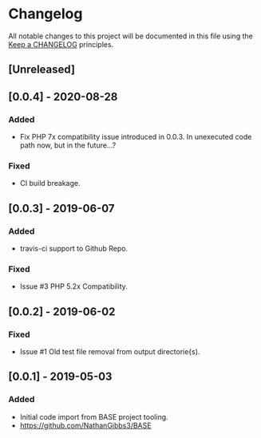 # Changelog
All notable changes to this project will be documented in this file using the
[Keep a CHANGELOG](http://keepachangelog.com) principles.

## [Unreleased]

## [0.0.4] - 2020-08-28
### Added
- Fix PHP 7x compatibility issue introduced in 0.0.3.
  In unexecuted code path now, but in the future...?
### Fixed
- CI build breakage.

## [0.0.3] - 2019-06-07
### Added
- travis-ci support to Github Repo.
### Fixed
- Issue #3 PHP 5.2x Compatibility.

## [0.0.2] - 2019-06-02
### Fixed
- Issue #1 Old test file removal from output directorie{s).

## [0.0.1] - 2019-05-03
### Added
- Initial code import from BASE project tooling.
- https://github.com/NathanGibbs3/BASE
